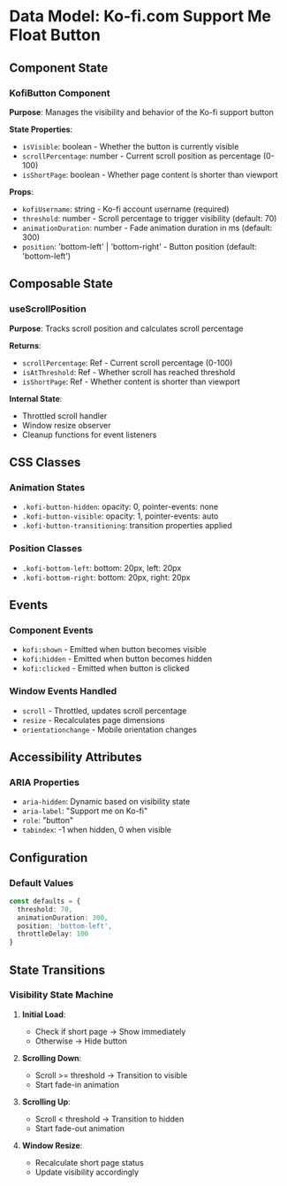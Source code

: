 # Data Model: Ko-fi.com Support Me Float Button

## Component State

### KofiButton Component
**Purpose**: Manages the visibility and behavior of the Ko-fi support button

**State Properties**:
- `isVisible`: boolean - Whether the button is currently visible
- `scrollPercentage`: number - Current scroll position as percentage (0-100)
- `isShortPage`: boolean - Whether page content is shorter than viewport

**Props**:
- `kofiUsername`: string - Ko-fi account username (required)
- `threshold`: number - Scroll percentage to trigger visibility (default: 70)
- `animationDuration`: number - Fade animation duration in ms (default: 300)
- `position`: 'bottom-left' | 'bottom-right' - Button position (default: 'bottom-left')

## Composable State

### useScrollPosition
**Purpose**: Tracks scroll position and calculates scroll percentage

**Returns**:
- `scrollPercentage`: Ref<number> - Current scroll percentage (0-100)
- `isAtThreshold`: Ref<boolean> - Whether scroll has reached threshold
- `isShortPage`: Ref<boolean> - Whether content is shorter than viewport

**Internal State**:
- Throttled scroll handler
- Window resize observer
- Cleanup functions for event listeners

## CSS Classes

### Animation States
- `.kofi-button-hidden`: opacity: 0, pointer-events: none
- `.kofi-button-visible`: opacity: 1, pointer-events: auto
- `.kofi-button-transitioning`: transition properties applied

### Position Classes
- `.kofi-bottom-left`: bottom: 20px, left: 20px
- `.kofi-bottom-right`: bottom: 20px, right: 20px

## Events

### Component Events
- `kofi:shown` - Emitted when button becomes visible
- `kofi:hidden` - Emitted when button becomes hidden
- `kofi:clicked` - Emitted when button is clicked

### Window Events Handled
- `scroll` - Throttled, updates scroll percentage
- `resize` - Recalculates page dimensions
- `orientationchange` - Mobile orientation changes

## Accessibility Attributes

### ARIA Properties
- `aria-hidden`: Dynamic based on visibility state
- `aria-label`: "Support me on Ko-fi"
- `role`: "button"
- `tabindex`: -1 when hidden, 0 when visible

## Configuration

### Default Values
```typescript
const defaults = {
  threshold: 70,
  animationDuration: 300,
  position: 'bottom-left',
  throttleDelay: 100
}
```

## State Transitions

### Visibility State Machine
1. **Initial Load**:
   - Check if short page → Show immediately
   - Otherwise → Hide button

2. **Scrolling Down**:
   - Scroll >= threshold → Transition to visible
   - Start fade-in animation

3. **Scrolling Up**:
   - Scroll < threshold → Transition to hidden
   - Start fade-out animation

4. **Window Resize**:
   - Recalculate short page status
   - Update visibility accordingly